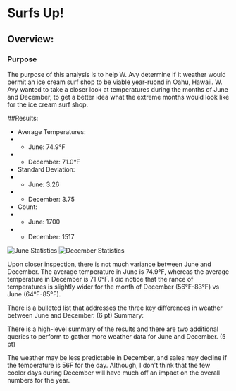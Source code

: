 # Surfs Up!
## Overview:
### Purpose
The purpose of this analysis is to help W. Avy determine if it weather would permit an ice cream surf shop to be viable year-ruond in Oahu, Hawaii. W. Avy wanted to take a closer look at temperatures during the months of June and December, to get a better idea what the extreme months would look like for the ice cream surf shop.

##Results:
  - Average Temperatures:
  -  - June: 74.9°F
  -  - December: 71.0°F
  - Standard Deviation:
  -  - June: 3.26
  -  - December: 3.75
  - Count:
  -  - June: 1700
  -  - December: 1517
 
![June Statistics](/resources/june_df) ![December Statistics](resources/december_df)

Upon closer inspection, there is not much variance between June and December. The average temperature in June is 74.9°F, whereas the average temperature in December is 71.0°F. I did notice that the rance of temperatures is slightly wider for the month of December (56°F-83°F) vs June (64°F-85°F).





There is a bulleted list that addresses the three key differences in weather between June and December. (6 pt)
Summary:






There is a high-level summary of the results and there are two additional queries to perform to gather more weather data for June and December. (5 pt)

 The weather may be less predictable in December, and sales may decline if the temperature is 56F for the day. Although, I don't think that the few cooler days during December will have much off an impact on the overall numbers for the year.
